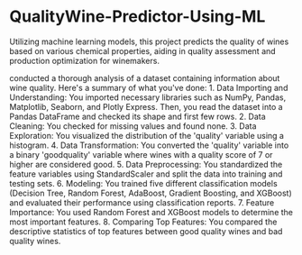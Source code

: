 # QualityWine-Predictor-Using-ML
Utilizing machine learning models, this project predicts the quality of wines based on various chemical properties, aiding in quality assessment and production optimization for winemakers.

conducted a thorough analysis of a dataset containing information about wine quality. Here's a summary of what you've done:
        1.	Data Importing and Understanding: You imported necessary libraries such as NumPy, Pandas, Matplotlib, Seaborn, and Plotly Express. Then, you read the dataset into a Pandas DataFrame and checked its shape and first few rows.
        2.	Data Cleaning: You checked for missing values and found none.
        3.	Data Exploration: You visualized the distribution of the 'quality' variable using a histogram.
        4.	Data Transformation: You converted the 'quality' variable into a binary 'goodquality' variable where wines with a quality score of 7 or higher are considered good.
        5.	Data Preprocessing: You standardized the feature variables using StandardScaler and split the data into training and testing sets.
        6.	Modeling: You trained five different classification models (Decision Tree, Random Forest, AdaBoost, Gradient Boosting, and XGBoost) and evaluated their performance using classification reports.
        7.	Feature Importance: You used Random Forest and XGBoost models to determine the most important features.
        8.	Comparing Top Features: You compared the descriptive statistics of top features between good quality wines and bad quality wines.
        
